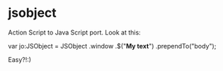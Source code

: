 # jsobject
Action Script to Java Script port. Look at this:

var jo:JSObject = JSObject
                    .window
                    .$("<b>My text</b>")
                    .prependTo("body");
					
Easy?!:)
